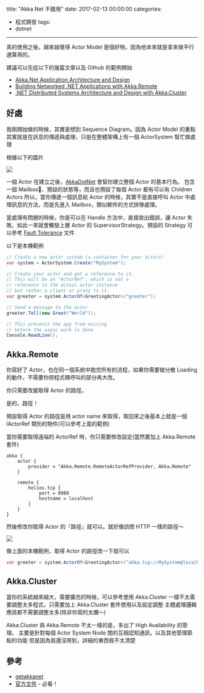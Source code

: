 title: "Akka.Net 不錯用"
date: 2017-02-13 00:00:00
categories:
- 程式開發
tags:
- dotnet
---

真的使用之後，越來越覺得 Actor Model 是個好物，因為他本來就是拿來做平行運算用的。

建議可以先從以下的幾篇文章以及 Github 的範例開始

- [Akka.Net Application Architecture and Design](https://petabridge.com/training/akka-design-patterns/)
- [Building Networked .NET Applications with Akka.Remote](https://petabridge.com/training/akka-remoting/)
- [.NET Distributed Systems Architecture and Design with Akka.Cluster](https://petabridge.com/training/akka-clustering/)

## 好處

我剛開始做的時候，其實是想到 Sequence Diagram。因為 Actor Model 的重點其實就是在訊息的傳遞與處理，只是在整體架構上有一個 ActorSystem 幫忙做處理

根據以下的圖片

![](http://getakka.net/docs/images/actor.png)

一個 Actor 在建立之後，[AkkaDotNet][] 會幫你建立整個 Actor 的基本行為。
包含一個 Mailbox、預設的狀態等，而且也預設了每個 Actor 都有可以有 Children Actors
所以，當你傳遞一個訊息給 Actor 的時候，其實不是直接呼叫 Actor 中處理訊息的方法，而是先進入 Mailbox，類似郵件的方式排隊處理。

當處理有問題的時候，你是可以在 Handle 方法中，直接拋出錯誤，讓 Actor 失敗。如此一來就會觸發上層 Actor 的 SupervisorStrategy。預設的 Strategy 可以參考 [Fault Tolerance](http://getakka.net/docs/Fault%20tolerance) 文件


以下是本機範例

```csharp
// Create a new actor system (a container for your actors)
var system = ActorSystem.Create("MySystem");

// Create your actor and get a reference to it.
// This will be an "ActorRef", which is not a
// reference to the actual actor instance
// but rather a client or proxy to it.
var greeter = system.ActorOf<GreetingActor>("greeter");

// Send a message to the actor
greeter.Tell(new Greet("World"));

// This prevents the app from exiting
// before the async work is done
Console.ReadLine();
```

## Akka.Remote

你寫好了 Actor，也在同一個系統中跑完所有的流程，如果你需要做分散 Loading 的動作，不需要你把程式碼呼叫的部分再大改。

你只需要改變取得 Actor 的路徑。

是的，路徑！

預設取得 Actor 的路徑是用 actor name 來取得，取回來之後基本上就是一個 IActorRef 類別的物件(可以參考上面的範例)

當你需要取得遠端的 ActorRef 時，你只需要修改設定(當然要加上 Akka.Remote 套件)

```
akka {
    actor {
        provider = "Akka.Remote.RemoteActorRefProvider, Akka.Remote"
    }

    remote {
        helios.tcp {
            port = 8080
            hostname = localhost
        }
    }
}
```

然後修改你取得 Actor 的『路徑』就可以。就好像訪問 HTTP 一樣的路徑～

![](http://getakka.net/docs/remoting/images/remote-address-annotation.png)

像上面的本機範例，取得 Actor 的路徑改一下就可以

```csharp
var greeter = system.ActorOf<GreetingActor>("akka.tcp://MySystem@localhost:8080/user/greeter");
```

## Akka.Cluster

當你的系統越來越大，需要擴充的時候，可以參考使用 Akka.Cluster
一樣不太需要調整太多程式，只需要加上 Akka.Cluster 套件使用以及設定調整
主體處理邏輯應該都不需要調整太多(除非你寫的太爛～)

Akka.Cluster 與 Akka.Remote 不太一樣的是，多出了 High Availability 的管理。
主要是針對每個 Actor System Node 間的互相認知通訊，以及其他管理節點的功能
但是因為我還沒用到，詳細的東西我不太清楚


## 參考

- [getakkanet](http://getakka.net)
- [官方文件](http://getakka.net/docs/) - 必看！

[AkkaDotNet]: http://getakka.net
